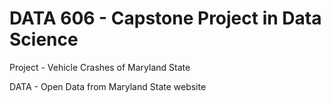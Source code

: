 # DATA 606 - Capstone Project in Data Science
Project - Vehicle Crashes of Maryland State

DATA - Open Data from Maryland State website


